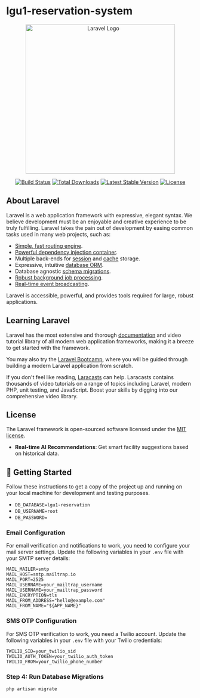# lgu1-reservation-system

<p align="center"><a href="https://laravel.com" target="_blank"><img src="https://raw.githubusercontent.com/laravel/art/master/logo-lockup/5%20SVG/2%20CMYK/1%20Full%20Color/laravel-logolockup-cmyk-red.svg" width="400" alt="Laravel Logo"></a></p>

<p align="center">
<a href="https://github.com/laravel/framework/actions"><img src="https://github.com/laravel/framework/workflows/tests/badge.svg" alt="Build Status"></a>
<a href="https://packagist.org/packages/laravel/framework"><img src="https://img.shields.io/packagist/dt/laravel/framework" alt="Total Downloads"></a>
<a href="https://packagist.org/packages/laravel/framework"><img src="https://img.shields.io/packagist/v/laravel/framework" alt="Latest Stable Version"></a>
<a href="https://packagist.org/packages/laravel/framework"><img src="https://img.shields.io/packagist/l/laravel/framework" alt="License"></a>
</p>

## About Laravel

Laravel is a web application framework with expressive, elegant syntax. We believe development must be an enjoyable and creative experience to be truly fulfilling. Laravel takes the pain out of development by easing common tasks used in many web projects, such as:

- [Simple, fast routing engine](https://laravel.com/docs/routing).
- [Powerful dependency injection container](https://laravel.com/docs/container).
- Multiple back-ends for [session](https://laravel.com/docs/session) and [cache](https://laravel.com/docs/cache) storage.
- Expressive, intuitive [database ORM](https://laravel.com/docs/eloquent).
- Database agnostic [schema migrations](https://laravel.com/docs/migrations).
- [Robust background job processing](https://laravel.com/docs/queues).
- [Real-time event broadcasting](https://laravel.com/docs/broadcasting).

Laravel is accessible, powerful, and provides tools required for large, robust applications.

## Learning Laravel

Laravel has the most extensive and thorough [documentation](https://laravel.com/docs) and video tutorial library of all modern web application frameworks, making it a breeze to get started with the framework.

You may also try the [Laravel Bootcamp](https://bootcamp.laravel.com), where you will be guided through building a modern Laravel application from scratch.

If you don't feel like reading, [Laracasts](https://laracasts.com) can help. Laracasts contains thousands of video tutorials on a range of topics including Laravel, modern PHP, unit testing, and JavaScript. Boost your skills by digging into our comprehensive video library.

## License

The Laravel framework is open-sourced software licensed under the [MIT license](https://opensource.org/licenses/MIT).

- **Real-time AI Recommendations**: Get smart facility suggestions based on historical data.

## 🚀 Getting Started

Follow these instructions to get a copy of the project up and running on your local machine for development and testing purposes.

- `DB_DATABASE=lgu1-reservation`
- `DB_USERNAME=root`
- `DB_PASSWORD=`

### Email Configuration

For email verification and notifications to work, you need to configure your mail server settings. Update the following variables in your `.env` file with your SMTP server details:

```
MAIL_MAILER=smtp
MAIL_HOST=smtp.mailtrap.io
MAIL_PORT=2525
MAIL_USERNAME=your_mailtrap_username
MAIL_USERNAME=your_mailtrap_password
MAIL_ENCRYPTION=tls
MAIL_FROM_ADDRESS="hello@example.com"
MAIL_FROM_NAME="${APP_NAME}"
```

### SMS OTP Configuration

For SMS OTP verification to work, you need a Twilio account. Update the following variables in your `.env` file with your Twilio credentials:

```
TWILIO_SID=your_twilio_sid
TWILIO_AUTH_TOKEN=your_twilio_auth_token
TWILIO_FROM=your_twilio_phone_number
```

### Step 4: Run Database Migrations

```bash
php artisan migrate
```
